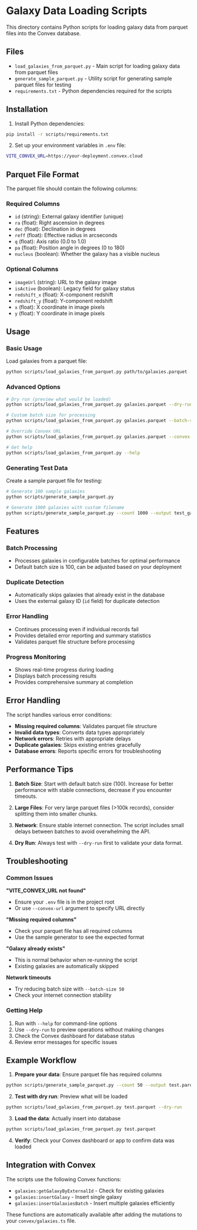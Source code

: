 # Galaxy Data Loading Scripts

This directory contains Python scripts for loading galaxy data from parquet files into the Convex database.

## Files

- `load_galaxies_from_parquet.py` - Main script for loading galaxy data from parquet files
- `generate_sample_parquet.py` - Utility script for generating sample parquet files for testing
- `requirements.txt` - Python dependencies required for the scripts

## Installation

1. Install Python dependencies:
```bash
pip install -r scripts/requirements.txt
```

2. Set up your environment variables in `.env` file:
```bash
VITE_CONVEX_URL=https://your-deployment.convex.cloud
```

## Parquet File Format

The parquet file should contain the following columns:

### Required Columns
- `id` (string): External galaxy identifier (unique)
- `ra` (float): Right ascension in degrees
- `dec` (float): Declination in degrees  
- `reff` (float): Effective radius in arcseconds
- `q` (float): Axis ratio (0.0 to 1.0)
- `pa` (float): Position angle in degrees (0 to 180)
- `nucleus` (boolean): Whether the galaxy has a visible nucleus

### Optional Columns
- `imageUrl` (string): URL to the galaxy image
- `isActive` (boolean): Legacy field for galaxy status
- `redshift_x` (float): X-component redshift
- `redshift_y` (float): Y-component redshift
- `x` (float): X coordinate in image pixels
- `y` (float): Y coordinate in image pixels

## Usage

### Basic Usage

Load galaxies from a parquet file:

```bash
python scripts/load_galaxies_from_parquet.py path/to/galaxies.parquet
```

### Advanced Options

```bash
# Dry run (preview what would be loaded)
python scripts/load_galaxies_from_parquet.py galaxies.parquet --dry-run

# Custom batch size for processing
python scripts/load_galaxies_from_parquet.py galaxies.parquet --batch-size 50

# Override Convex URL
python scripts/load_galaxies_from_parquet.py galaxies.parquet --convex-url https://my-deployment.convex.cloud

# Get help
python scripts/load_galaxies_from_parquet.py --help
```

### Generating Test Data

Create a sample parquet file for testing:

```bash
# Generate 100 sample galaxies
python scripts/generate_sample_parquet.py

# Generate 1000 galaxies with custom filename
python scripts/generate_sample_parquet.py --count 1000 --output test_galaxies.parquet
```

## Features

### Batch Processing
- Processes galaxies in configurable batches for optimal performance
- Default batch size is 100, can be adjusted based on your deployment

### Duplicate Detection
- Automatically skips galaxies that already exist in the database
- Uses the external galaxy ID (`id` field) for duplicate detection

### Error Handling
- Continues processing even if individual records fail
- Provides detailed error reporting and summary statistics
- Validates parquet file structure before processing

### Progress Monitoring
- Shows real-time progress during loading
- Displays batch processing results
- Provides comprehensive summary at completion

## Error Handling

The script handles various error conditions:

- **Missing required columns**: Validates parquet file structure
- **Invalid data types**: Converts data types appropriately
- **Network errors**: Retries with appropriate delays
- **Duplicate galaxies**: Skips existing entries gracefully
- **Database errors**: Reports specific errors for troubleshooting

## Performance Tips

1. **Batch Size**: Start with default batch size (100). Increase for better performance with stable connections, decrease if you encounter timeouts.

2. **Large Files**: For very large parquet files (>100k records), consider splitting them into smaller chunks.

3. **Network**: Ensure stable internet connection. The script includes small delays between batches to avoid overwhelming the API.

4. **Dry Run**: Always test with `--dry-run` first to validate your data format.

## Troubleshooting

### Common Issues

**"VITE_CONVEX_URL not found"**
- Ensure your `.env` file is in the project root
- Or use `--convex-url` argument to specify URL directly

**"Missing required columns"**
- Check your parquet file has all required columns
- Use the sample generator to see the expected format

**"Galaxy already exists"**
- This is normal behavior when re-running the script
- Existing galaxies are automatically skipped

**Network timeouts**
- Try reducing batch size with `--batch-size 50`
- Check your internet connection stability

### Getting Help

1. Run with `--help` for command-line options
2. Use `--dry-run` to preview operations without making changes
3. Check the Convex dashboard for database status
4. Review error messages for specific issues

## Example Workflow

1. **Prepare your data**: Ensure parquet file has required columns
```bash
python scripts/generate_sample_parquet.py --count 50 --output test.parquet
```

2. **Test with dry run**: Preview what will be loaded
```bash
python scripts/load_galaxies_from_parquet.py test.parquet --dry-run
```

3. **Load the data**: Actually insert into database
```bash
python scripts/load_galaxies_from_parquet.py test.parquet
```

4. **Verify**: Check your Convex dashboard or app to confirm data was loaded

## Integration with Convex

The scripts use the following Convex functions:

- `galaxies:getGalaxyByExternalId` - Check for existing galaxies
- `galaxies:insertGalaxy` - Insert single galaxy
- `galaxies:insertGalaxiesBatch` - Insert multiple galaxies efficiently

These functions are automatically available after adding the mutations to your `convex/galaxies.ts` file.

